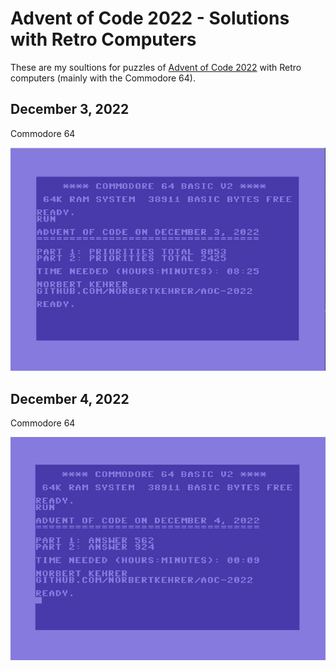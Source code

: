 # Advent of Code  2022 - Solutions with Retro Computers

These are my soultions for puzzles of [Advent of Code 2022](https://adventofcode.com/2022) with Retro computers (mainly with the Commodore 64).

## December 3, 2022

Commodore 64

![Advent of Code 2022, Day 3, Commodore 64 Solution by Norbert Kehrer](/03/aoc03.jpg "Advent of Code 2022, Day 3, Commodore 64 Solution by Norbert Kehrer")

## December 4, 2022

Commodore 64

![Advent of Code 2022, Day 4, Commodore 64 Solution by Norbert Kehrer](/04/aoc04.jpg "Advent of Code 2022, Day 4, Commodore 64 Solution by Norbert Kehrer")
